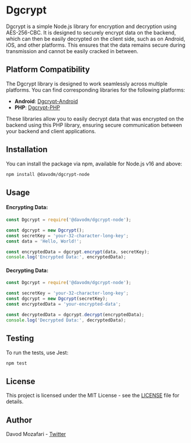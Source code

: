 # Dgcrypt

Dgcrypt is a simple Node.js library for encryption and decryption using AES-256-CBC. It is designed to securely encrypt data on the backend, which can then be easily decrypted on the client side, such as on Android, iOS, and other platforms. This ensures that the data remains secure during transmission and cannot be easily cracked in between.

## Platform Compatibility
The Dgcrypt library is designed to work seamlessly across multiple platforms. You can find corresponding libraries for the following platforms:

- **Android**: [Dgcrypt-Android](https://github.com/davodm/dgcrypt-android)
- **PHP**: [Dgcrypt-PHP](https://github.com/davodm/dgcrypt-php)

These libraries allow you to easily decrypt data that was encrypted on the backend using this PHP library, ensuring secure communication between your backend and client applications.

## Installation

You can install the package via npm, available for Node.js v16 and above:

```bash
npm install @davodm/dgcrypt-node
```

## Usage
#### Encrypting Data:

```javascript
const Dgcrypt = require('@davodm/dgcrypt-node');

const dgcrypt = new Dgcrypt();
const secretKey = 'your-32-character-long-key';
const data = 'Hello, World!';

const encryptedData = dgcrypt.encrypt(data, secretKey);
console.log('Encrypted Data:', encryptedData);
```

#### Decrypting Data:

```javascript
const Dgcrypt = require('@davodm/dgcrypt-node');

const secretKey = 'your-32-character-long-key';
const dgcrypt = new Dgcrypt(secretKey);
const encryptedData = 'your-encrypted-data';

const decryptedData = dgcrypt.decrypt(encryptedData);
console.log('Decrypted Data:', decryptedData);
```

## Testing
To run the tests, use Jest:

```bash
npm test
```

## License
This project is licensed under the MIT License - see the [LICENSE](./LICENSE) file for details.

## Author
Davod Mozafari - [Twitter](https://twitter.com/davodmozafari)
